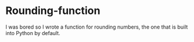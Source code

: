 ﻿# Rounding-function
I was bored so I wrote a function for rounding numbers, the one that is built into Python by default.
